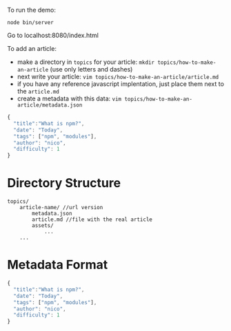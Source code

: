 To run the demo:

    node bin/server

Go to localhost:8080/index.html


To add an article:

- make a directory in `topics` for your article: `mkdir topics/how-to-make-an-article` (use only letters and dashes)
- next write your article: `vim topics/how-to-make-an-article/article.md`
- if you have any reference javascript implentation, just place them next to the `article.md`
- create a metadata with this data: `vim topics/how-to-make-an-article/metadata.json`

```javascript
{
  "title":"What is npm?",
  "date": "Today",
  "tags": ["npm", "modules"],
  "author": "nico",
  "difficulty": 1
}
```


Directory Structure
===================

    topics/
        article-name/ //url version
            metadata.json
            article.md //file with the real article
            assets/
                ...
        ...

Metadata Format
===============

```javascript
{
  "title":"What is npm?",
  "date": "Today",
  "tags": ["npm", "modules"],
  "author": "nico",
  "difficulty": 1
}
```

